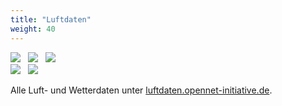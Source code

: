 ```yaml
---
title: "Luftdaten"
weight: 40
---
```


<img src="https://luftdaten.opennet-initiative.de/render/d-solo/nwmK4s2Mz/luftdaten?orgId=1&refresh=5m&var-sensor=Rostock-Mathias&theme=light&panelId=3&width=200&height=150&tz=Europe%2FBerlin" style="display:inline;">
&nbsp;
<img src="https://luftdaten.opennet-initiative.de/render/d-solo/nwmK4s2Mz/luftdaten?orgId=1&refresh=5m&var-sensor=Rostock-Mathias&theme=light&panelId=2&width=200&height=150&tz=Europe%2FBerlin" style="display:inline;">
&nbsp;
<img src="https://luftdaten.opennet-initiative.de/render/d-solo/nwmK4s2Mz/luftdaten?orgId=1&refresh=5m&var-sensor=Rostock-Mathias&theme=light&panelId=10&width=200&height=150&tz=Europe%2FBerlin" style="display:inline;"><br/>
<img src="https://luftdaten.opennet-initiative.de/render/d-solo/nwmK4s2Mz/luftdaten?orgId=1&refresh=5m&var-sensor=Rostock-Mathias&theme=light&panelId=9&width=200&height=150&tz=Europe%2FBerlin" style="display:inline;">
&nbsp;
<img src="https://luftdaten.opennet-initiative.de/render/d-solo/nwmK4s2Mz/luftdaten?orgId=1&refresh=5m&var-sensor=Rostock-Mathias&theme=light&panelId=8&width=200&height=150&tz=Europe%2FBerlin" style="display:inline;">

Alle Luft- und Wetterdaten unter [luftdaten.opennet-initiative.de](https://luftdaten.opennet-initiative.de/d/nwmK4s2Mz/luftdaten?orgId=1&refresh=5m&var-sensor=Rostock-Mathias).
